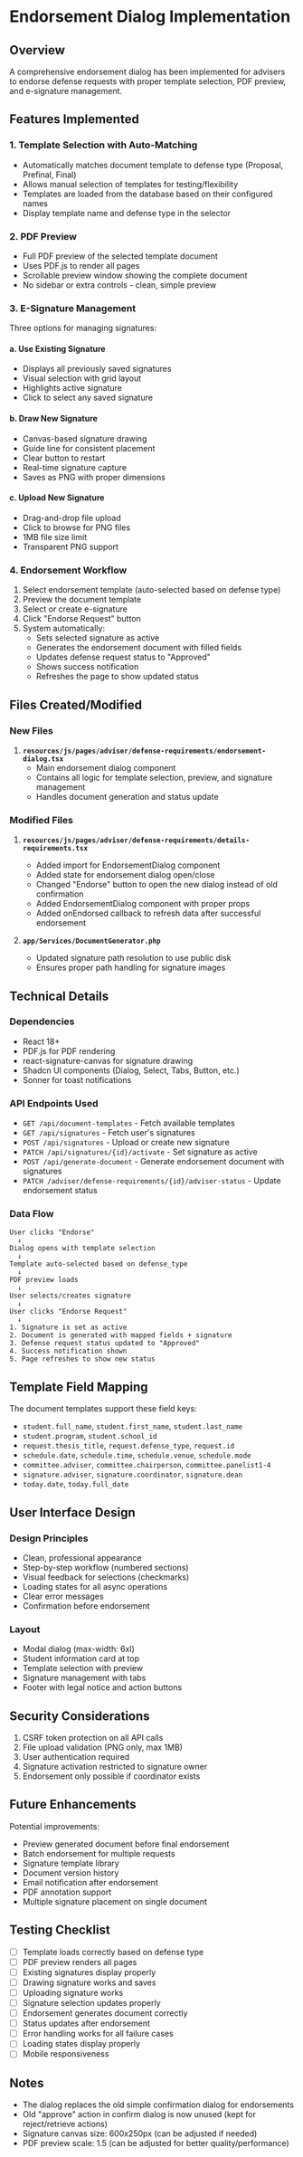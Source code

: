 # Endorsement Dialog Implementation

## Overview
A comprehensive endorsement dialog has been implemented for advisers to endorse defense requests with proper template selection, PDF preview, and e-signature management.

## Features Implemented

### 1. **Template Selection with Auto-Matching**
- Automatically matches document template to defense type (Proposal, Prefinal, Final)
- Allows manual selection of templates for testing/flexibility
- Templates are loaded from the database based on their configured names
- Display template name and defense type in the selector

### 2. **PDF Preview**
- Full PDF preview of the selected template document
- Uses PDF.js to render all pages
- Scrollable preview window showing the complete document
- No sidebar or extra controls - clean, simple preview

### 3. **E-Signature Management**
Three options for managing signatures:

#### a. **Use Existing Signature**
- Displays all previously saved signatures
- Visual selection with grid layout
- Highlights active signature
- Click to select any saved signature

#### b. **Draw New Signature**
- Canvas-based signature drawing
- Guide line for consistent placement
- Clear button to restart
- Real-time signature capture
- Saves as PNG with proper dimensions

#### c. **Upload New Signature**
- Drag-and-drop file upload
- Click to browse for PNG files
- 1MB file size limit
- Transparent PNG support

### 4. **Endorsement Workflow**
1. Select endorsement template (auto-selected based on defense type)
2. Preview the document template
3. Select or create e-signature
4. Click "Endorse Request" button
5. System automatically:
   - Sets selected signature as active
   - Generates the endorsement document with filled fields
   - Updates defense request status to "Approved"
   - Shows success notification
   - Refreshes the page to show updated status

## Files Created/Modified

### New Files
1. **`resources/js/pages/adviser/defense-requirements/endorsement-dialog.tsx`**
   - Main endorsement dialog component
   - Contains all logic for template selection, preview, and signature management
   - Handles document generation and status update

### Modified Files
1. **`resources/js/pages/adviser/defense-requirements/details-requirements.tsx`**
   - Added import for EndorsementDialog component
   - Added state for endorsement dialog open/close
   - Changed "Endorse" button to open the new dialog instead of old confirmation
   - Added EndorsementDialog component with proper props
   - Added onEndorsed callback to refresh data after successful endorsement

2. **`app/Services/DocumentGenerator.php`**
   - Updated signature path resolution to use public disk
   - Ensures proper path handling for signature images

## Technical Details

### Dependencies
- React 18+
- PDF.js for PDF rendering
- react-signature-canvas for signature drawing
- Shadcn UI components (Dialog, Select, Tabs, Button, etc.)
- Sonner for toast notifications

### API Endpoints Used
- `GET /api/document-templates` - Fetch available templates
- `GET /api/signatures` - Fetch user's signatures
- `POST /api/signatures` - Upload or create new signature
- `PATCH /api/signatures/{id}/activate` - Set signature as active
- `POST /api/generate-document` - Generate endorsement document with signatures
- `PATCH /adviser/defense-requirements/{id}/adviser-status` - Update endorsement status

### Data Flow
```
User clicks "Endorse" 
  ↓
Dialog opens with template selection
  ↓
Template auto-selected based on defense_type
  ↓
PDF preview loads
  ↓
User selects/creates signature
  ↓
User clicks "Endorse Request"
  ↓
1. Signature is set as active
2. Document is generated with mapped fields + signature
3. Defense request status updated to "Approved"
4. Success notification shown
5. Page refreshes to show new status
```

## Template Field Mapping
The document templates support these field keys:
- `student.full_name`, `student.first_name`, `student.last_name`
- `student.program`, `student.school_id`
- `request.thesis_title`, `request.defense_type`, `request.id`
- `schedule.date`, `schedule.time`, `schedule.venue`, `schedule.mode`
- `committee.adviser`, `committee.chairperson`, `committee.panelist1-4`
- `signature.adviser`, `signature.coordinator`, `signature.dean`
- `today.date`, `today.full_date`

## User Interface Design

### Design Principles
- Clean, professional appearance
- Step-by-step workflow (numbered sections)
- Visual feedback for selections (checkmarks)
- Loading states for all async operations
- Clear error messages
- Confirmation before endorsement

### Layout
- Modal dialog (max-width: 6xl)
- Student information card at top
- Template selection with preview
- Signature management with tabs
- Footer with legal notice and action buttons

## Security Considerations
1. CSRF token protection on all API calls
2. File upload validation (PNG only, max 1MB)
3. User authentication required
4. Signature activation restricted to signature owner
5. Endorsement only possible if coordinator exists

## Future Enhancements
Potential improvements:
- Preview generated document before final endorsement
- Batch endorsement for multiple requests
- Signature template library
- Document version history
- Email notification after endorsement
- PDF annotation support
- Multiple signature placement on single document

## Testing Checklist
- [ ] Template loads correctly based on defense type
- [ ] PDF preview renders all pages
- [ ] Existing signatures display properly
- [ ] Drawing signature works and saves
- [ ] Uploading signature works
- [ ] Signature selection updates properly
- [ ] Endorsement generates document correctly
- [ ] Status updates after endorsement
- [ ] Error handling works for all failure cases
- [ ] Loading states display properly
- [ ] Mobile responsiveness

## Notes
- The dialog replaces the old simple confirmation dialog for endorsements
- Old "approve" action in confirm dialog is now unused (kept for reject/retrieve actions)
- Signature canvas size: 600x250px (can be adjusted if needed)
- PDF preview scale: 1.5 (can be adjusted for better quality/performance)
